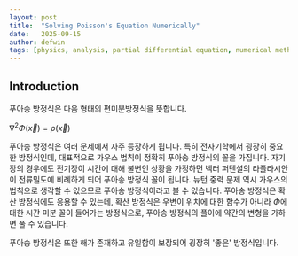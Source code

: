 ```yaml
---
layout: post
title:  "Solving Poisson's Equation Numerically"
date:   2025-09-15 
author: defwin
tags: [physics, analysis, partial differential equation, numerical method]
---
```


## Introduction

푸아송 방정식은 다음 형태의 편미분방정식을 뜻합니다.

$\displaystyle \nabla^2 \Phi(\vec{x}) = \rho(\vec{x})$

푸아송 방정식은 여러 문제에서 자주 등장하게 됩니다. 특히 전자기학에서 굉장히 중요한 방정식인데, 대표적으로 가우스 법칙이 정확히 푸아송 방정식의 꼴을 가집니다. 자기장의 경우에도 전기장이 시간에 대해 불변인 상황을 가정하면 벡터 퍼텐셜의 라플라시안이 전류밀도에 비례하게 되어 푸아송 방정식 꼴이 됩니다. 뉴턴 중력 문제 역시 가우스의 법칙으로 생각할 수 있으므로 푸아송 방정식이라고 볼 수 있습니다. 푸아송 방정식은 확산 방정식에도 응용할 수 있는데, 확산 방정식은 우변이 위치에 대한 함수가 아니라 $\Phi$에 대한 시간 미분 꼴이 들어가는 방정식으로, 푸아송 방정식의 풀이에 약간의 변형을 가하면 풀 수 있습니다. 

푸아송 방정식은 또한 해가 존재하고 유일함이 보장되어 굉장히 '좋은' 방정식입니다.
